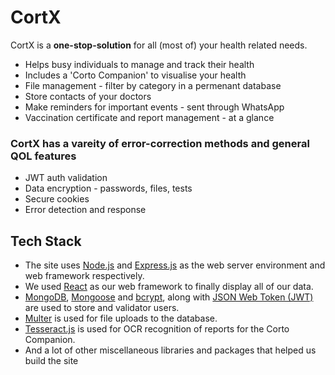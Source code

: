 # CortX
CortX is a __one-stop-solution__ for all (most of) your health related needs.
* Helps busy individuals to manage and track their health
* Includes a 'Corto Companion' to visualise your health
* File management - filter by category in a permenant database
* Store contacts of your doctors
* Make reminders for important events - sent through WhatsApp
* Vaccination certificate and report management - at a glance

### CortX has a vareity of error-correction methods and general QOL features
- JWT auth validation
- Data encryption - passwords, files, tests
- Secure cookies
- Error detection and response


## Tech Stack
- The site uses [Node.js](https://nodejs.org/en/) and [Express.js](https://expressjs.com/) as the web server environment and web framework respectively.
- We used [React](https://reactjs.org/) as our web framework to finally display all of our data.
- [MongoDB](https://www.mongodb.com/), [Mongoose](https://mongoosejs.com/) and [bcrypt](https://www.npmjs.com/package/bcrypt), along with [JSON Web Token (JWT)](https://www.npmjs.com/package/jsonwebtoken) are used to store and validator users.
- [Multer](https://www.npmjs.com/package/multer) is used for file uploads to the database.
- [Tesseract.js](https://www.npmjs.com/package/tesseract.js/v/2.1.1) is used for OCR recognition of reports for the Corto Companion.
- And a lot of other miscellaneous libraries and packages that helped us build the site
